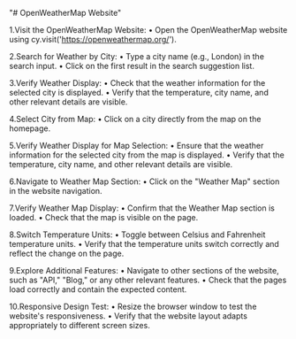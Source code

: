 "# OpenWeatherMap Website" 


1.Visit the OpenWeatherMap Website:
•	Open the OpenWeatherMap website using cy.visit('https://openweathermap.org/').

2.Search for Weather by City:
•	Type a city name (e.g., London) in the search input.
•	Click on the first result in the search suggestion list.

3.Verify Weather Display:
•	Check that the weather information for the selected city is displayed.
•	Verify that the temperature, city name, and other relevant details are visible.

4.Select City from Map:
•	Click on a city directly from the map on the homepage.

5.Verify Weather Display for Map Selection:
•	Ensure that the weather information for the selected city from the map is displayed.
•	Verify that the temperature, city name, and other relevant details are visible.

6.Navigate to Weather Map Section:
•	Click on the "Weather Map" section in the website navigation.

7.Verify Weather Map Display:
•	Confirm that the Weather Map section is loaded.
•	Check that the map is visible on the page.

8.Switch Temperature Units:
•	Toggle between Celsius and Fahrenheit temperature units.
•	Verify that the temperature units switch correctly and reflect the change on the page.


9.Explore Additional Features:
•	Navigate to other sections of the website, such as "API," "Blog," or any other relevant features.
•	Check that the pages load correctly and contain the expected content.

10.Responsive Design Test:
•	Resize the browser window to test the website's responsiveness.
•	Verify that the website layout adapts appropriately to different screen sizes.

